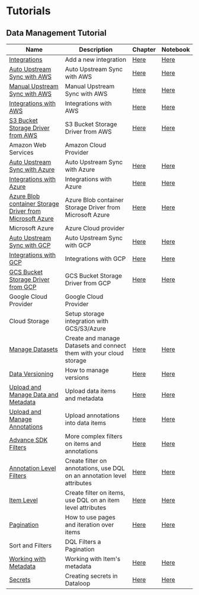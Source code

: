 # Tutorials

## Data Management Tutorial
| Name | Description | Chapter | Notebook |
| --- | --- | --- | --- |
| [Integrations](data_management/integrations/chapter.md) | Add a new integration | [Here](data_management/integrations/chapter.ipynb) | [Here](data_management/integrations/chapter.ipynb) |
| [Auto Upstream Sync with AWS](data_management/cloud_storage/aws/auto_upstream_sync/chapter.md) | Auto Upstream Sync with AWS | [Here](data_management/cloud_storage/aws/auto_upstream_sync/chapter.ipynb) | [Here](data_management/cloud_storage/aws/auto_upstream_sync/chapter.ipynb) |
| [Manual Upstream Sync with AWS](data_management/cloud_storage/aws/manual_item_upstream_sync/chapter.md) | Manual Upstream Sync with AWS | [Here](data_management/cloud_storage/aws/manual_item_upstream_sync/chapter.ipynb) | [Here](data_management/cloud_storage/aws/manual_item_upstream_sync/chapter.ipynb) |
| [Integrations with AWS](data_management/cloud_storage/aws/integration/chapter.md) | Integrations with AWS | [Here](data_management/cloud_storage/aws/integration/chapter.ipynb) | [Here](data_management/cloud_storage/aws/integration/chapter.ipynb) |
| [S3 Bucket Storage Driver from AWS](data_management/cloud_storage/aws/storage_driver/chapter.md) | S3 Bucket Storage Driver from AWS | [Here](data_management/cloud_storage/aws/storage_driver/chapter.ipynb) | [Here](data_management/cloud_storage/aws/storage_driver/chapter.ipynb) |
| Amazon Web Services | Amazon Cloud Provider | | |
| [Auto Upstream Sync with Azure](data_management/cloud_storage/azure/auto_upstream_sync/chapter.md) | Auto Upstream Sync with Azure | [Here](data_management/cloud_storage/azure/auto_upstream_sync/chapter.ipynb) | [Here](data_management/cloud_storage/azure/auto_upstream_sync/chapter.ipynb) |
| [Integrations with Azure](data_management/cloud_storage/azure/integration/chapter.md) | Integrations with Azure | [Here](data_management/cloud_storage/azure/integration/chapter.ipynb) | [Here](data_management/cloud_storage/azure/integration/chapter.ipynb) |
| [Azure Blob container Storage Driver from Microsoft Azure](data_management/cloud_storage/azure/storage_driver/chapter.md) | Azure Blob container Storage Driver from Microsoft Azure | [Here](data_management/cloud_storage/azure/storage_driver/chapter.ipynb) | [Here](data_management/cloud_storage/azure/storage_driver/chapter.ipynb) |
| Microsoft Azure | Azure Cloud provider | | |
| [Auto Upstream Sync with GCP](data_management/cloud_storage/gcp/auto_upstream_sync/chapter.md) | Auto Upstream Sync with GCP | [Here](data_management/cloud_storage/gcp/auto_upstream_sync/chapter.ipynb) | [Here](data_management/cloud_storage/gcp/auto_upstream_sync/chapter.ipynb) |
| [Integrations with GCP](data_management/cloud_storage/gcp/integration/chapter.md) | Integrations with GCP | [Here](data_management/cloud_storage/gcp/integration/chapter.ipynb) | [Here](data_management/cloud_storage/gcp/integration/chapter.ipynb) |
| [GCS Bucket Storage Driver from GCP](data_management/cloud_storage/gcp/storage_driver/chapter.md) | GCS Bucket Storage Driver from GCP | [Here](data_management/cloud_storage/gcp/storage_driver/chapter.ipynb) | [Here](data_management/cloud_storage/gcp/storage_driver/chapter.ipynb) |
| Google Cloud Provider | Google Cloud Provider | | |
| Cloud Storage | Setup storage integration with GCS/S3/Azure | | |
| [Manage Datasets](data_management/manage_datasets/chapter.md) | Create and manage Datasets and connect them with your cloud storage | [Here](data_management/manage_datasets/chapter.ipynb) | [Here](data_management/manage_datasets/chapter.ipynb) |
| [Data Versioning](data_management/data_versioning/chapter.md) | How to manage versions | [Here](data_management/data_versioning/chapter.ipynb) | [Here](data_management/data_versioning/chapter.ipynb) |
| [Upload and Manage Data and Metadata](data_management/upload_and_manage_items/chapter.md) | Upload data items and metadata | [Here](data_management/upload_and_manage_items/chapter.ipynb) | [Here](data_management/upload_and_manage_items/chapter.ipynb) |
| [Upload and Manage Annotations](data_management/upload_and_manage_annotations/chapter.md) | Upload annotations into data items | [Here](data_management/upload_and_manage_annotations/chapter.ipynb) | [Here](data_management/upload_and_manage_annotations/chapter.ipynb) |
| [Advance SDK Filters](data_management/sort_and_filter/advanced_sdk_filters/chapter.md) | More complex filters on items and annotations | [Here](data_management/sort_and_filter/advanced_sdk_filters/chapter.ipynb) | [Here](data_management/sort_and_filter/advanced_sdk_filters/chapter.ipynb) |
| [Annotation Level Filters](data_management/sort_and_filter/annotation_level/chapter.md) | Create filter on annotations, use DQL on an annotation level attributes | [Here](data_management/sort_and_filter/annotation_level/chapter.ipynb) | [Here](data_management/sort_and_filter/annotation_level/chapter.ipynb) |
| [Item Level](data_management/sort_and_filter/item_level/chapter.md) | Create filter on items, use DQL on an item level attributes | [Here](data_management/sort_and_filter/item_level/chapter.ipynb) | [Here](data_management/sort_and_filter/item_level/chapter.ipynb) |
| [Pagination](data_management/sort_and_filter/pagination/chapter.md) | How to use pages and iteration over items | [Here](data_management/sort_and_filter/pagination/chapter.ipynb) | [Here](data_management/sort_and_filter/pagination/chapter.ipynb) |
| Sort and Filters | DQL Filters a Pagination | | |
| [Working with Metadata](data_management/working_with_metadata/chapter.md) | Working with Item's metadata | [Here](data_management/working_with_metadata/chapter.ipynb) | [Here](data_management/working_with_metadata/chapter.ipynb) |
| [Secrets](data_management/secrets/chapter.md) | Creating secrets in Dataloop | [Here](data_management/secrets/chapter.ipynb) | [Here](data_management/secrets/chapter.ipynb) |